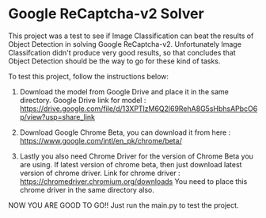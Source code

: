 # Google ReCaptcha-v2 Solver

This project was a test to see if Image Classification can beat the results of Object Detection in solving Google ReCaptcha-v2. Unfortunately Image Classifcation didn't produce very good results, so that concludes that Object Detection should be the way to go for these kind of tasks.

To test this project, follow the instructions below:
1. Download the model from Google Drive and place it in the same directory. 
   Google Drive link for model : https://drive.google.com/file/d/13XPTlzM6Q2l69RehA8G5sHbhsAPbcO6p/view?usp=share_link

2. Download Google Chrome Beta, you can download it from here : https://www.google.com/intl/en_pk/chrome/beta/

3. Lastly you also need Chrome Driver for the version of Chrome Beta you are using. If latest version of chrome beta, then just download latest version of chrome driver.
   Link for chrome driver : https://chromedriver.chromium.org/downloads
   You need to place this chrome driver in the same directory also.

NOW YOU ARE GOOD TO GO!!
Just run the main.py to test the project.
